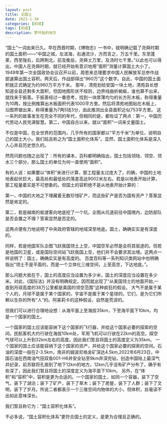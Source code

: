 ```yaml
---
layout: post
title: 论国土
date: 2023-1-30
categories: [初成]
tags: [初成]
description: 梦开始的地方
---
```


“国土”一词由来已久。早在西晋时期，《博物志》一书中，就明确记载了尧舜时期的国土面积——“中国之城，左滨海，右通流沙，方而言之，万五千里。东至蓬莱，西至陇右，后跨荆北，前及衡岳，尧舜土万里，及汤时七千里。”以此也可以得出，中国人在尧舜时期，就已经开始有意识地用“面积”测量计算国土大小了。
1949年第一次全国政协会议召开以前，周恩来总理要求中国人民解放军总参作战部速算出国土容积。两天后，作战部得出“960万”这个数字。自此，中国的国土面积就正式确定为约960万平方千米。
那年，清苑划给安国一块土地，清苑县长想知道全县还剩多大面积，但因地图形状不规则，边界线曲折蜿蜒，谁也算不出来，就找来于振善。于振善经过一番思考，找到一块厚薄均匀的长方形木板，称得重量为10两，按比例推算出木板面积代表1000平方里。然后将清苑地图贴在木板上，沿图界锯出来，称得重量为7两5钱3分，由此推测出全县面积近似753平方里。
这一系列的故事发生在完全不同的年代，但相同的是，都佐证了两点：第一，中国历代劳动人民充满智慧。第二，中国自古以来，就以“面积”一词来丈量国土。

不仅是中国，在全世界的范围内，几乎所有的国家都以“平方千米”为单位，说明自己的国土大小。我们姑且称之为“国土面积化体系”。显然，国土面积化体系是深入人心并且历史悠久的。

然而问题也随之出现了：所有的课本，百科都明确指出，国土包括领陆、领空、领水三个部分，那么国土的单位为何一直使用“面积”。

有的人说：如果要以“体积”来进行计算，那工程量太过庞大了。的确，中国的土地地表起伏巨大，最高处和最低处的落差高达9002米左右。若是以地表开始计算，那工程量着实是不可想象的。但国土的容积绝不是从地表开始计算的：

第一，中国的大地之下埋藏着无数珍惜矿产，而这些矿产是否为国有资产？答案显然是肯定的。

第二，若是越南的偷渡客向地底挖了一个坑，企图从坑道前往中国境内，边防部队是否会置之不理？答案显然是否定的。

这两点便有力地说明了中央政府管辖的地域深至地底。国土，确确实实是有深度的。

同样，若是他国军队企图飞跃我国领土上空，中国空军必然是会将其驱逐的。但若是他国的卫星，或是国际空间站飞跃我国上空，他们并不会要求其出境。这两点一样说明了：国土，确确实实是有高度的。
百度百科等一系列知识类网站中也明确指出“领土不是平面的，而是一个立体化三维空间，上至高空，下达地底。”。

那么问题大抵在于，国土的高度应当设置为多少米，国土的深度应当设置在多少米。对此，《国际法》并没有明确规定。因而就出现了“从美国领土的地面开始,一直到月球高度的38万公里都是美国的领空范围”这种疯狂的假设。
大气不是属于某个人的，月球不是属于某个国家的，宇宙不是属于某个星球的。它们，是为它们所赖以生存的所有“人”的。阿美莉卡的这种假设，自然是荒谬的。

但我们可以进行合理地设想：从海平面上至海拔35km，下至海平面下10km，均是一个国家的国土。

一个国家的国土应该能容纳下这个国家的飞行器，并给这个国家必要的探索的空间。民航客机大约行驶在海拔10km处，军用飞机可以行驶在22km的高空。探空气球可以上升到32km左右的高度。因此我们暂且将国土的高度定义为35km。
一个国家的国土应该能容纳下这个国家的资产，并给这个国家必要的探索的空间。石油的深度一般在2-3.5km，南非的姆波尼格金矿深达4.5km,2022年6月23日，中国石油在西南油气田双鱼001-H6井安全钻至9km井深完钻，创造中国陆上最深气井纪录，前苏联将孔凿到了地下12km的地方。12km几乎没有矿产分布了，确乎有些深了，因此我们暂且将国土的深度定义为海平面下10km。
另外，在“体积”和“容积”中，容积是更为合适的。一个国家的国土，如同一个容器，装下了空气，装下了湖泊；装下了矿产，装下了草木；装下了房屋，装下了人群；装下了文明，装下了岁月。所说二者都表示一个三维空间内物体的大小，但体积，丝毫读不出如此意味深长。

我们暂且称它为：“国土容积化体系”。

不必多说，“国土容积化体系”更符合国土的定义，是更为合理且正确的。
